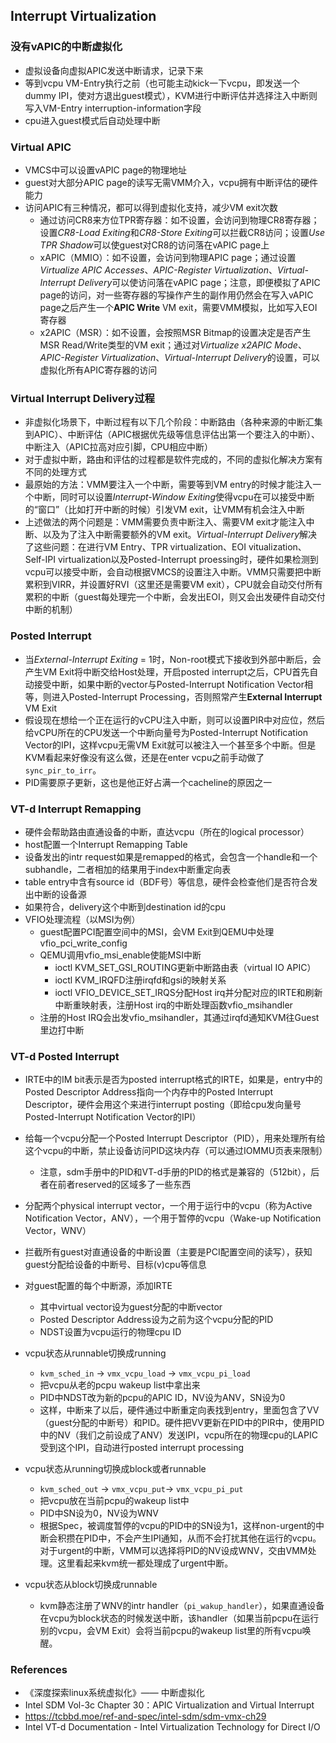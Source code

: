 ## Interrupt Virtualization

### 没有vAPIC的中断虚拟化

- 虚拟设备向虚拟APIC发送中断请求，记录下来
- 等到vcpu VM-Entry执行之前（也可能主动kick一下vcpu，即发送一个dummy IPI，使对方退出guest模式），KVM进行中断评估并选择注入中断则写入VM-Entry interruption-information字段
- cpu进入guest模式后自动处理中断

### Virtual APIC

- VMCS中可以设置vAPIC page的物理地址
- guest对大部分APIC page的读写无需VMM介入，vcpu拥有中断评估的硬件能力
- 访问APIC有三种情况，都可以得到虚拟化支持，减少VM exit次数
  - 通过访问CR8来方位TPR寄存器：如不设置，会访问到物理CR8寄存器；设置*CR8-Load Exiting*和*CR8-Store Exiting*可以拦截CR8访问；设置*Use TPR Shadow*可以使guest对CR8的访问落在vAPIC page上
  - xAPIC（MMIO）：如不设置，会访问到物理APIC page；通过设置*Virtualize APIC Accesses*、*APIC-Register Virtualization*、*Virtual-Interrupt Delivery*可以使访问落在vAPIC page；注意，即便模拟了APIC page的访问，对一些寄存器的写操作产生的副作用仍然会在写入vAPIC page之后产生一个**APIC Write** VM exit，需要VMM模拟，比如写入EOI寄存器
  - x2APIC（MSR）：如不设置，会按照MSR Bitmap的设置决定是否产生MSR Read/Write类型的VM exit；通过对*Virtualize x2APIC Mode*、*APIC-Register Virtualization*、*Virtual-Interrupt Delivery*的设置，可以虚拟化所有APIC寄存器的访问

### Virtual Interrupt Delivery过程

- 非虚拟化场景下，中断过程有以下几个阶段：中断路由（各种来源的中断汇集到APIC）、中断评估（APIC根据优先级等信息评估出第一个要注入的中断）、中断注入（APIC拉高对应引脚，CPU相应中断）
- 对于虚拟中断，路由和评估的过程都是软件完成的，不同的虚拟化解决方案有不同的处理方式
- 最原始的方法：VMM要注入一个中断，需要等到VM entry的时候才能注入一个中断，同时可以设置*Interrupt-Window Exiting*使得vcpu在可以接受中断的“窗口”（比如打开中断的时候）引发VM exit，让VMM有机会注入中断
- 上述做法的两个问题是：VMM需要负责中断注入、需要VM exit才能注入中断、以及为了注入中断需要额外的VM exit。*Virtual-Interrupt Delivery*解决了这些问题：在进行VM Entry、TPR virtualization、EOI vitualization、Self-IPI virtualization以及Posted-Interrupt proessing时，硬件如果检测到vcpu可以接受中断，会自动根据VMCS的设置注入中断。VMM只需要把中断累积到VIRR，并设置好RVI（这里还是需要VM exit），CPU就会自动交付所有累积的中断（guest每处理完一个中断，会发出EOI，则又会出发硬件自动交付中断的机制）

### Posted Interrupt 

- 当*External-Interrupt Exiting* = 1时，Non-root模式下接收到外部中断后，会产生VM Exit将中断交给Host处理，开启posted interrupt之后，CPU首先自动接受中断，如果中断的vector与Posted-Interrupt Notification Vector相等，则进入Posted-Interrupt Processing，否则照常产生**External Interrupt** VM Exit
- 假设现在想给一个正在运行的vCPU注入中断，则可以设置PIR中对应位，然后给vCPU所在的CPU发送一个中断向量号为Posted-Interrupt Notification Vector的IPI，这样vcpu无需VM Exit就可以被注入一个甚至多个中断。但是KVM看起来好像没有这么做，还是在enter vcpu之前手动做了`sync_pir_to_irr`。
- PID需要原子更新，这也是他正好占满一个cacheline的原因之一

### VT-d Interrupt Remapping

- 硬件会帮助路由直通设备的中断，直达vcpu（所在的logical processor）
- host配置一个Interrupt Remapping Table
- 设备发出的intr request如果是remapped的格式，会包含一个handle和一个subhandle，二者相加的结果用于index中断重定向表
- table entry中含有source id（BDF号）等信息，硬件会检查他们是否符合发出中断的设备源
- 如果符合，delivery这个中断到destination id的cpu
- VFIO处理流程（以MSI为例）
  - guest配置PCI配置空间中的MSI，会VM Exit到QEMU中处理vfio_pci_write_config
  - QEMU调用vfio_msi_enable使能MSI中断
    - ioctl KVM_SET_GSI_ROUTING更新中断路由表（virtual IO APIC）
    - ioctl KVM_IRQFD注册irqfd和gsi的映射关系
    - ioctl VFIO_DEVICE_SET_IRQS分配Host irq并分配对应的IRTE和刷新中断重映射表，注册Host irq的中断处理函数vfio_msihandler 
  - 注册的Host IRQ会出发vfio_msihandler，其通过irqfd通知KVM往Guest里边打中断

### VT-d Posted Interrupt

- IRTE中的IM bit表示是否为posted interrupt格式的IRTE，如果是，entry中的Posted Descriptor Address指向一个内存中的Posted Interrupt Descriptor，硬件会用这个来进行interrupt posting（即给cpu发向量号Posted-Interrupt Notification Vector的IPI）
- 给每一个vcpu分配一个Posted Interrupt Descriptor（PID），用来处理所有给这个vcpu的中断，禁止设备访问PID这块内存（可以通过IOMMU页表来限制）
  - 注意，sdm手册中的PID和VT-d手册的PID的格式是兼容的（512bit），后者在前者reserved的区域多了一些东西
- 分配两个physical interrupt vector，一个用于运行中的vcpu（称为Active Notification Vector，ANV），一个用于暂停的vcpu（Wake-up Notification Vector，WNV）
- 拦截所有guest对直通设备的中断设置（主要是PCI配置空间的读写），获知guest分配给设备的中断号、目标(v)cpu等信息
- 对guest配置的每个中断源，添加IRTE
  - 其中virtual vector设为guest分配的中断vector
  - Posted Descriptor Address设为之前为这个vcpu分配的PID
  - NDST设置为vcpu运行的物理cpu ID
- vcpu状态从runnable切换成running
  - `kvm_sched_in` -> `vmx_vcpu_load` -> `vmx_vcpu_pi_load`
  - 把vcpu从老的pcpu wakeup list中拿出来
  - PID中NDST改为新的pcpu的APIC ID，NV设为ANV，SN设为0
  - 这样，中断来了以后，硬件通过中断重定向表找到entry，里面包含了VV（guest分配的中断号）和PID。硬件把VV更新在PID中的PIR中，使用PID中的NV（我们之前设成了ANV）发送IPI，vcpu所在的物理cpu的LAPIC受到这个IPI，自动进行posted interrupt processing

- vcpu状态从running切换成block或者runnable
  - `kvm_sched_out` -> `vmx_vcpu_put`-> `vmx_vcpu_pi_put`
  - 把vcpu放在当前pcpu的wakeup list中
  - PID中SN设为0，NV设为WNV
  - 根据Spec，被调度暂停的vcpu的PID中的SN设为1，这样non-urgent的中断会积攒在PID中，不会产生IPI通知，从而不会打扰其他在运行的vcpu。对于urgent的中断，VMM可以选择将PID的NV设成WNV，交由VMM处理。这里看起来kvm统一都处理成了urgent中断。

- vcpu状态从block切换成runnable
  - kvm静态注册了WNV的intr handler（`pi_wakup_handler`），如果直通设备在vcpu为block状态的时候发送中断，该handler（如果当前pcpu在运行别的vcpu，会VM Exit）会将当前pcpu的wakeup list里的所有vcpu唤醒。




### References

- 《深度探索linux系统虚拟化》—— 中断虚拟化
- Intel SDM Vol-3c Chapter 30：APIC Virtualization and Virtual Interrupt
- https://tcbbd.moe/ref-and-spec/intel-sdm/sdm-vmx-ch29
- Intel VT-d Documentation - Intel Virtualization Technology for Direct I/O
